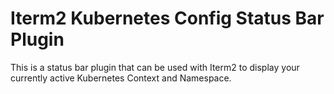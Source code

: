 # Iterm2 Kubernetes Config Status Bar Plugin
This is a status bar plugin that can be used with Iterm2 to display your currently active Kubernetes Context and Namespace.
